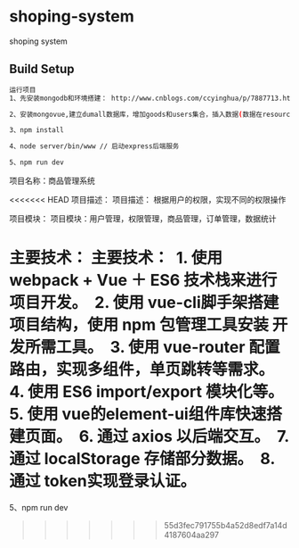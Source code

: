 # shoping-system

shoping system

## Build Setup

``` bash
运行项目
1、先安装mongodb和环境搭建： http://www.cnblogs.com/ccyinghua/p/7887713.html

2、安装mongovue,建立dumall数据库，增加goods和users集合，插入数据(数据在resource/dumall-goods和resource/dumall-users)

3、npm install

4、node server/bin/www // 启动express后端服务

5、npm run dev


```

项目名称：商品管理系统



<<<<<<< HEAD
项目描述： 项目描述： 根据用户的权限，实现不同的权限操作 
      

项目模块： 项目模块：用户管理，权限管理，商品管理，订单管理，数据统计 

​      主要技术： 主要技术：
​          1. 使用 webpack + Vue ＋ ES6 技术栈来进行项目开发。
​          2. 使用 vue-cli脚手架搭建项目结构，使用 npm 包管理工具安装 开发所需工具。 
​          3. 使用 vue-router 配置路由，实现多组件，单页跳转等需求。
​          4. 使用 ES6 import/export 模块化等。 
​          5. 使用 vue的element-ui组件库快速搭建页面。 
​          6. 通过 axios 以后端交互。
​          7. 通过 localStorage 存储部分数据。
​          8. 通过 token实现登录认证。
=======
5、npm run dev
>>>>>>> 55d3fec791755b4a52d8edf7a14d4187604aa297
